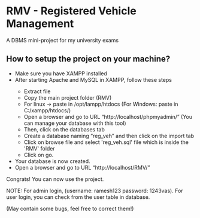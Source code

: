 # RMV - Registered Vehicle Management
A DBMS mini-project for my university exams

## How to setup the project on your machine?
<ul>
  <li>Make sure you have XAMPP installed</li>
  <li>After starting Apache and MySQL in XAMPP, follow these steps</li>
  <ul>
    <li>Extract file</li>
    <li>Copy the main project folder (RMV)</li>
    <li>For linux -> paste in /opt/lampp/htdocs (For Windows: paste in C:/xampp/htdocs/)</li>
    <li>Open a browser and go to URL “http://localhost/phpmyadmin/” (You can manage your database with this tool)</li>
    <li>Then, click on the databases tab</li>
    <li>Create a database naming “reg_veh” and then click on the import tab</li>
    <li>Click on browse file and select 'reg_veh.sql' file which is inside the 'RMV' folder</li>
    <li>Click on go.</li>
  </ul>
  <li>Your database is now created.</li>
  <li>Open a browser and go to URL “http://localhost/RMV/”</li>
</ul>

Congrats! You can now use the project.

NOTE: For admin login, (username: ramesh123 password: 1243vas). For user login, you can check from the user table in database.


(May contain some bugs, feel free to correct them!)
